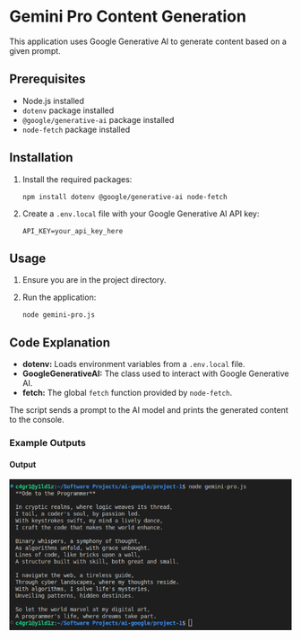 # Gemini Pro Content Generation

This application uses Google Generative AI to generate content based on a given prompt.

## Prerequisites

- Node.js installed
- `dotenv` package installed
- `@google/generative-ai` package installed
- `node-fetch` package installed

## Installation

1. Install the required packages:

    ```
    npm install dotenv @google/generative-ai node-fetch
    ```

2. Create a `.env.local` file with your Google Generative AI API key:

    ```
    API_KEY=your_api_key_here
    ```

## Usage

1. Ensure you are in the project directory.

2. Run the application:

    ```
    node gemini-pro.js
    ```

## Code Explanation

- **dotenv:** Loads environment variables from a `.env.local` file.
- **GoogleGenerativeAI:** The class used to interact with Google Generative AI.
- **fetch:** The global `fetch` function provided by `node-fetch`.

The script sends a prompt to the AI model and prints the generated content to the console.

### Example Outputs

#### Output

![Output](../img/1geminipro.png)
